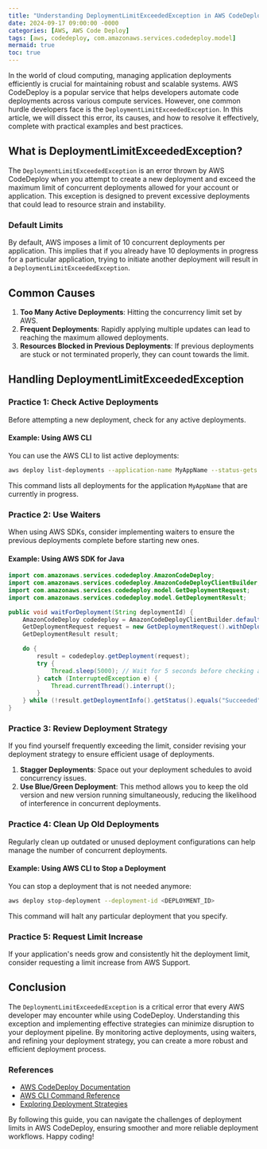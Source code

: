```yaml
---
title: "Understanding DeploymentLimitExceededException in AWS CodeDeploy: Causes and Solutions"
date: 2024-09-17 09:00:00 -0000
categories: [AWS, AWS Code Deploy]
tags: [aws, codedeploy, com.amazonaws.services.codedeploy.model]
mermaid: true
toc: true
---
```



In the world of cloud computing, managing application deployments efficiently is crucial for maintaining robust and scalable systems. AWS CodeDeploy is a popular service that helps developers automate code deployments across various compute services. However, one common hurdle developers face is the `DeploymentLimitExceededException`. In this article, we will dissect this error, its causes, and how to resolve it effectively, complete with practical examples and best practices.

## What is DeploymentLimitExceededException?

The `DeploymentLimitExceededException` is an error thrown by AWS CodeDeploy when you attempt to create a new deployment and exceed the maximum limit of concurrent deployments allowed for your account or application. This exception is designed to prevent excessive deployments that could lead to resource strain and instability.

### Default Limits

By default, AWS imposes a limit of 10 concurrent deployments per application. This implies that if you already have 10 deployments in progress for a particular application, trying to initiate another deployment will result in a `DeploymentLimitExceededException`.

## Common Causes

1. **Too Many Active Deployments**: Hitting the concurrency limit set by AWS.
2. **Frequent Deployments**: Rapidly applying multiple updates can lead to reaching the maximum allowed deployments.
3. **Resources Blocked in Previous Deployments**: If previous deployments are stuck or not terminated properly, they can count towards the limit.

## Handling DeploymentLimitExceededException

### Practice 1: Check Active Deployments

Before attempting a new deployment, check for any active deployments.

#### Example: Using AWS CLI

You can use the AWS CLI to list active deployments:

```bash
aws deploy list-deployments --application-name MyAppName --status-gets IN_PROGRESS
```

This command lists all deployments for the application `MyAppName` that are currently in progress.

### Practice 2: Use Waiters

When using AWS SDKs, consider implementing waiters to ensure the previous deployments complete before starting new ones.

#### Example: Using AWS SDK for Java

```java
import com.amazonaws.services.codedeploy.AmazonCodeDeploy;
import com.amazonaws.services.codedeploy.AmazonCodeDeployClientBuilder;
import com.amazonaws.services.codedeploy.model.GetDeploymentRequest;
import com.amazonaws.services.codedeploy.model.GetDeploymentResult;

public void waitForDeployment(String deploymentId) {
    AmazonCodeDeploy codedeploy = AmazonCodeDeployClientBuilder.defaultClient();
    GetDeploymentRequest request = new GetDeploymentRequest().withDeploymentId(deploymentId);
    GetDeploymentResult result;

    do {
        result = codedeploy.getDeployment(request);
        try {
            Thread.sleep(5000); // Wait for 5 seconds before checking again
        } catch (InterruptedException e) {
            Thread.currentThread().interrupt();
        }
    } while (!result.getDeploymentInfo().getStatus().equals("Succeeded"));
}
```

### Practice 3: Review Deployment Strategy

If you find yourself frequently exceeding the limit, consider revising your deployment strategy to ensure efficient usage of deployments.

1. **Stagger Deployments**: Space out your deployment schedules to avoid concurrency issues.
2. **Use Blue/Green Deployment**: This method allows you to keep the old version and new version running simultaneously, reducing the likelihood of interference in concurrent deployments.

### Practice 4: Clean Up Old Deployments

Regularly clean up outdated or unused deployment configurations can help manage the number of concurrent deployments.

#### Example: Using AWS CLI to Stop a Deployment

You can stop a deployment that is not needed anymore:

```bash
aws deploy stop-deployment --deployment-id <DEPLOYMENT_ID>
```

This command will halt any particular deployment that you specify.

### Practice 5: Request Limit Increase

If your application's needs grow and consistently hit the deployment limit, consider requesting a limit increase from AWS Support.

## Conclusion

The `DeploymentLimitExceededException` is a critical error that every AWS developer may encounter while using CodeDeploy. Understanding this exception and implementing effective strategies can minimize disruption to your deployment pipeline. By monitoring active deployments, using waiters, and refining your deployment strategy, you can create a more robust and efficient deployment process.

### References

- [AWS CodeDeploy Documentation](https://docs.aws.amazon.com/codedeploy/latest/userguide/welcome.html)
- [AWS CLI Command Reference](https://docs.aws.amazon.com/cli/latest/reference/deploy/index.html)
- [Exploring Deployment Strategies](https://aws.amazon.com/codedeploy/deployment-configuration/)

By following this guide, you can navigate the challenges of deployment limits in AWS CodeDeploy, ensuring smoother and more reliable deployment workflows. Happy coding!